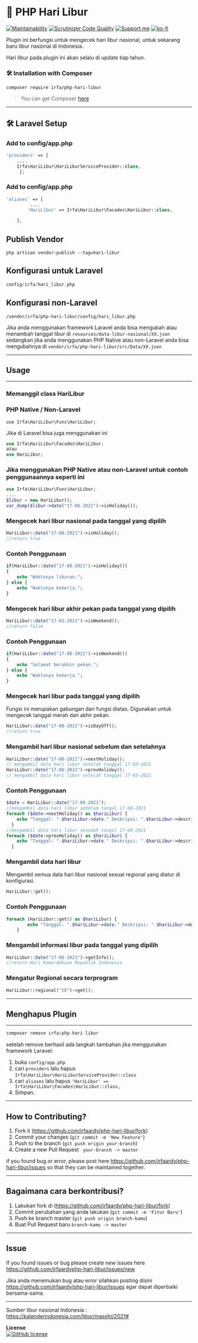 
# 📅 PHP Hari Libur
[![Maintainability](https://api.codeclimate.com/v1/badges/e94175abb35f041a77da/maintainability)](https://codeclimate.com/github/irfaardy/php-hari-libur/maintainability) [![Scrutinizer Code Quality](https://scrutinizer-ci.com/g/irfaardy/php-hari-libur/badges/quality-score.png?b=master)](https://scrutinizer-ci.com/g/irfaardy/php-hari-libur/?branch=master) [![Support me](https://img.shields.io/badge/Support-Buy%20me%20a%20coffee-yellow.svg?style=flat-square)](https://www.buymeacoffee.com/OBaAofN) [![ko-fi](https://www.ko-fi.com/img/githubbutton_sm.svg)](https://ko-fi.com/S6S52P7SN)

Plugin ini berfungsi untuk mengecek hari libur nasional, untuk sekarang baru libur nasional di Indonesia.

Hari libur pada plugin ini akan selalu di update tiap tahun.

<h3>🛠️ Installation with Composer </h3>

    composer require irfa/php-hari-libur

>You can get Composer [ here]( https://getcomposer.org/download/)

***


<h2>🛠️ Laravel Setup </h2>

<h3>Add to config/app.php</h3>

```php
'providers' => [
    ....
    Irfa\HariLibur\HariLiburServiceProvider::class,
     ];
```

<h3>Add to config/app.php</h3>

```php
'aliases' => [
         ....
        'HariLibur' => Irfa\HariLibur\Facades\HariLibur::class,

    ],
```

  <h2>Publish Vendor</h2>


    php artisan vendor:publish --tag=hari-libur

<h2>Konfigurasi untuk Laravel</h2>

```php
config/irfa/hari_libur.php
```

<h2>Konfigurasi non-Laravel</h2>

```
/vendor/irfa/php-hari-libur/config/hari_libur.php
```

Jika anda menggunakan framework Laravel anda bisa mengubah atau menambah tanggal libur di `resources/data-libur-nasional/XX.json` sedangkan jika anda menggunakan PHP Native atau non-Laravel anda bisa mengubahnya di `vendor/irfa/php-hari-libur/src/Data/XX.json`

<hr><h2>Usage</h2>

<hr>

<h3>Memanggil class HariLibur</h3>

<h3>PHP Native / Non-Laravel</h3>

```
use Irfa\HariLibur\Func\HariLibur;
```

Jika di Laravel bisa juga menggunakan ini

```php
use Irfa\HariLibur\Facades\HariLibur;
atau
use HariLibur;
```

<h3>
    Jika menggunakan PHP Native atau non-Laravel untuk contoh penggunaannya seperti ini
</h3>

```php
use Irfa\HariLibur\Func\HariLibur;
....
$libur = new HariLibur();
var_dump($libur->date("17-08-2021")->isHoliday());
```


<h3>Mengecek hari libur nasional pada tanggal yang dipilih</h3>

```php
HariLibur::date("17-08-2021")->isHoliday();
//return true
```

<h3>Contoh Penggunaan</h3>

```php
if(HariLibur::date("17-08-2021")->isHoliday())
{
    echo "Waktunya liburan.";
} else {
    echo "Waktunya bekerja.";
}
```

<h3>Mengecek hari libur akhir pekan pada tanggal yang dipilih</h3>

```php
HariLibur::date("17-03-2021")->isWeekend();
//return false
```

<h3>Contoh Penggunaan</h3>

```php
if(HariLibur::date("17-08-2021")->isWeekend())
{
    echo "Selamat berakhir pekan.";
} else {
    echo "Waktunya bekerja.";
}
```

<h3>Mengecek hari libur pada tanggal yang dipilih</h3>

Fungsi ini merupakan gabungan dari fungsi diatas.
Digunakan untuk mengecek tanggal merah dan akhir pekan.

```php
HariLibur::date("17-08-2021")->isDayOff();
//return true
```

<h3>Mengambil hari libur nasional sebelum dan setelahnya</h3>

```php
HariLibur::date("17-08-2021")->nextHoliday(); 
// mengambil data hari libur setelah tanggal 17-03-2021
HariLibur::date("17-08-2021")->prevHoliday(); 
// mengambil data hari libur setelah tanggal 17-03-2021
```

<h3>Contoh Penggunaan</h3>

```php
$date = HariLibur::date("17-08-2021");
//mengambil data hari libur sebelum tangal 17-08-2021
foreach ($date->nextHoliday() as $hariLibur) {
    echo "Tanggal: ".$hariLibur->date." Deskripsi: ".$hariLibur->description."<br>";
  }
//mengambil data hari libur sesudah tangal 17-08-2021
foreach ($date->prevHoliday() as $hariLibur) {
    echo "Tanggal: ".$hariLibur->date." Deskripsi: ".$hariLibur->description."<br>";
  }
```

<h3>Mengambil data hari libur</h3>

Mengambil semua data hari libur nasional sesuai regional yang diatur di konfigurasi.

```php
HariLibur::get();
```

<h3>Contoh Penggunaan</h3>

```php
foreach (HariLibur::get() as $hariLibur) {
		echo "Tanggal: ".$hariLibur->date." Deskripsi: ".$hariLibur->description."<br>";
	}
```



<h3>Mengambil informasi libur pada tanggal yang dipilih</h3>

```php
HariLibur::date("17-08-2021")->getInfo();
//return Hari Kemerdekaan Republik Indonesia
```

<h3>Mengatur Regional secara terprogram</h3>

```php
HariLibur::regional("ID")->get();
```

<hr>
<h2>Menghapus Plugin</h2>

<hr>

```php
composer remove irfa/php-hari-libur
```

setelah remove berhasil ada langkah tambahan jika menggunakan framework Laravel:

1. buka `config/app.php`
2. cari `providers` lalu hapus `Irfa\HariLibur\HariLiburServiceProvider::class`
3. cari `aliases` lalu hapus `'HariLibur' => Irfa\HariLibur\Facades\HariLibur::class,`
4. Simpan.

<hr><h2>How to Contributing?</h2>

1. Fork it (<https://github.com/irfaardy/php-hari-libur/fork>)
2. Commit your changes (`git commit -m 'New Feature'`)
3. Push to the branch (`git push origin your-branch`)
4. Create a new Pull Request ` your-branch -> master`

if you found bug or error, please post here https://github.com/irfaardy/php-hari-libur/issues so that they can be maintained together.



***
## Bagaimana cara berkontribusi?

1. Lakukan fork di (https://github.com/irfaardy/php-hari-libur/fork)
2. Commit perubahan yang anda lakukan (`git commit -m 'Fitur Baru'`)
3. Push ke branch master (`git push origin branch-kamu`)
4. Buat Pull Request baru `branch-kamu -> master`

---
## Issue
If you found issues or bug please create new issues here https://github.com/irfaardyphp-hari-libur/issues/new

Jika anda menemukan bug atau error silahkan posting disini https://github.com/irfaardy/php-hari-libur/issues agar dapat diperbaiki bersama-sama.

***

Sumber libur nasional Indonesia : https://kalenderindonesia.com/libur/masehi/2021#

<b>License</b><br>
[![GitHub license](https://img.shields.io/github/license/irfaardy/encrypt-file-laravel?style=flat-square)](https://github.com/irfaardy/encrypt-file-laravel/blob/master/LICENSE)
